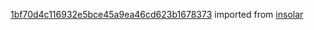[1bf70d4c116932e5bce45a9ea46cd623b1678373](https://github.com/insolar/insolar/commit/1bf70d4c116932e5bce45a9ea46cd623b1678373) imported from [insolar](https://github.com/insolar/insolar)
